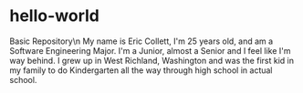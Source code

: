 # hello-world
Basic Repository\n
My name is Eric Collett, I'm 25 years old, and am a Software Engineering Major.  I'm a Junior, almost a Senior and I feel like I'm way behind.  I grew up in West Richland, Washington and was the first kid in my family to do Kindergarten all the way through high school in actual school.
